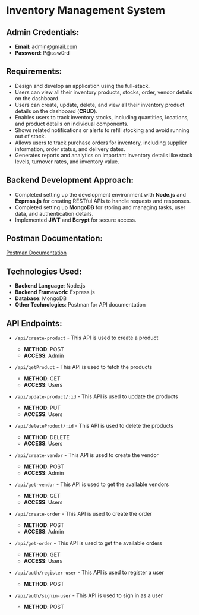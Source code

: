 # Inventory Management System

## Admin Credentials:
- **Email**: admin@gmail.com
- **Password**: P@ssw0rd

## Requirements:
- Design and develop an application using the full-stack.
- Users can view all their inventory products, stocks, order, vendor details on the dashboard.
- Users can create, update, delete, and view all their inventory product details on the dashboard (**CRUD**).
- Enables users to track inventory stocks, including quantities, locations, and product details on individual components.
- Shows related notifications or alerts to refill stocking and avoid running out of stock.
- Allows users to track purchase orders for inventory, including supplier information, order status, and delivery dates.
- Generates reports and analytics on important inventory details like stock levels, turnover rates, and inventory value.

## Backend Development Approach:
- Completed setting up the development environment with **Node.js** and **Express.js** for creating RESTful APIs to handle requests and responses.
- Completed setting up **MongoDB** for storing and managing tasks, user data, and authentication details.
- Implemented **JWT** and **Bcrypt** for secure access.

## Postman Documentation:
[Postman Documentation](https://documenter.getpostman.com/view/34987093/2sA3dxEXmC)

## Technologies Used:
- **Backend Language**: Node.js
- **Backend Framework**: Express.js
- **Database**: MongoDB
- **Other Technologies**: Postman for API documentation

## API Endpoints:
- `/api/create-product` - This API is used to create a product
  - **METHOD**: POST
  - **ACCESS**: Admin

- `/api/getProduct` - This API is used to fetch the products
  - **METHOD**: GET
  - **ACCESS**: Users

- `/api/update-product/:id` - This API is used to update the products
  - **METHOD**: PUT
  - **ACCESS**: Users

- `/api/deleteProduct/:id` - This API is used to delete the products
  - **METHOD**: DELETE
  - **ACCESS**: Users

- `/api/create-vendor` - This API is used to create the vendor
  - **METHOD**: POST
  - **ACCESS**: Admin

- `/api/get-vendor` - This API is used to get the available vendors
  - **METHOD**: GET
  - **ACCESS**: Users

- `/api/create-order` - This API is used to create the order
  - **METHOD**: POST
  - **ACCESS**: Admin

- `/api/get-order` - This API is used to get the available orders
  - **METHOD**: GET
  - **ACCESS**: Users

- `/api/auth/register-user` - This API is used to register a user
  - **METHOD**: POST

- `/api/auth/signin-user` - This API is used to sign in as a user
  - **METHOD**: POST

